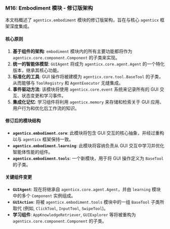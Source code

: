 ### M16: Embodiment 模块 - 修订版架构

本文档概述了 `agenticx.embodiment` 模块的修订版架构，旨在与核心 `agenticx` 框架深度集成。

#### 核心原则

1.  **基于组件的架构**: `embodiment` 模块内的所有主要功能都将作为 `agenticx.core.component.Component` 的子类来实现。
2.  **统一的智能体模型**: `GUIAgent` 将成为 `agenticx.core.agent.Agent` 的一个特化版本，继承其核心功能。
3.  **标准化的工具**: GUI 操作将被建模为 `agenticx.core.tool.BaseTool` 的子类，从而能够与 `ToolRegistry` 和 `AgentExecutor` 无缝集成。
4.  **事件驱动方法**: 该模块将使用 `agenticx.core.event` 系统来记录所有的 GUI 交互、状态变更和学习事件。
5.  **集成化记忆**: 学习组件将利用 `agenticx.memory` 来存储和检索关于 GUI 应用、用户行为和优化后工作流的知识。

#### 修订后的模块结构

*   **`agenticx.embodiment.core`**: 此模块将包含 GUI 交互的核心抽象，并经过重构以与 `agenticx` 框架保持一致。
*   **`agenticx.embodiment.learning`**: 此模块将容纳负责从 GUI 交互中学习并优化智能体性能的组件。
*   **`agenticx.embodiment.tools`**: 一个新模块，用于将 GUI 操作定义为 `BaseTool` 的子类。

#### 关键组件变更

*   **`GUIAgent`**: 现在将继承自 `agenticx.core.agent.Agent`，并由 `learning` 模块中的多个 `Component` 实例组成。
*   **`GUIAction`**: 将被 `agenticx.embodiment.tools` 模块中的一组 `BaseTool` 子类所取代 (例如, `ClickTool`, `InputTool`, `SwipeTool`)。
*   **学习组件**: `AppKnowledgeRetriever`, `GUIExplorer` 等将被重构为 `agenticx.core.component.Component` 的子类。